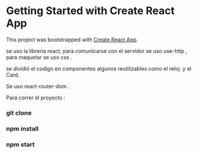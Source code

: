 # Getting Started with Create React App

This project was bootstrapped with [Create React App](https://github.com/facebook/create-react-app).





se uso la libreria react, para comunicarse con el servidor se uso use-http , para maquetar se uso css .

se dividió el codigo en componentes algunos reutilizables como el reloj. y el Card. 

Se uso react-router-dom .

Para correr el proyecto :

### git clone

### npm install

### npm start
